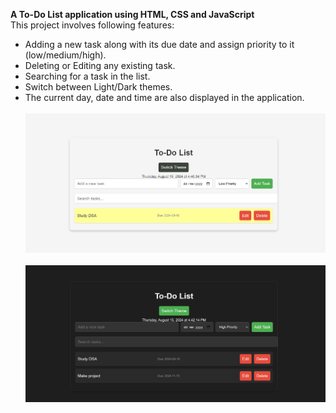  **A To-Do List application using HTML, CSS and JavaScript**</br>
This project involves following features:
* Adding a new task along with its due date and assign priority to it (low/medium/high).
* Deleting or Editing any existing task.
* Searching for a task in the list.
* Switch between Light/Dark themes.
* The current day, date and time are also displayed in the application. </br></br>
![To Do List Light](https://github.com/Priyanshii1511/OCTANET_AUGUST/blob/main/images/ToDoList1.png)</br></br>
![To Do List Dark](https://github.com/Priyanshii1511/OCTANET_AUGUST/blob/main/images/ToDoList2.png)
